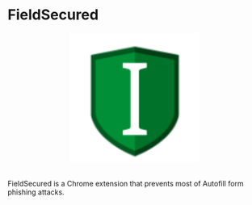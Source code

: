 # FieldSecured
<p align="center">
  <img src="https://github.com/createdbyfahad/FieldSecured/blob/master/icons/icon128.png" width="256"/>
</p>
<br />
FieldSecured is a Chrome extension that prevents most of Autofill form phishing attacks.
